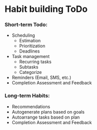 # Habit building ToDo
### Short-term Todo:
- Scheduling
  - Estimation
  - Prioritization
  - Deadlines
- Task management
  - Recurring tasks
  - Subtasks
  - Categorize
- Reminders (Email, SMS, etc.)
- Completion Assessment and Feedback
### Long-term Habits:
- Recommendations
- Autogenerate plans based on goals
- Autoarrange tasks based on plan
- Completion Assessment and Feedback